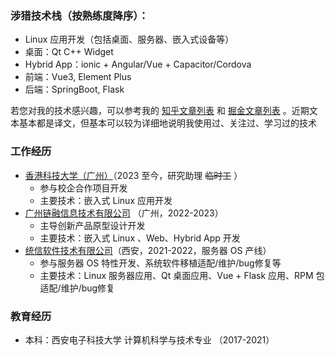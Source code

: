 ### 涉猎技术栈（按熟练度降序）：
- Linux 应用开发（包括桌面、服务器、嵌入式设备等）
- 桌面：Qt C++ Widget
- Hybrid App：ionic + Angular/Vue + Capacitor/Cordova
- 前端：Vue3, Element Plus
- 后端：SpringBoot, Flask

若您对我的技术感兴趣，可以参考我的 [知乎文章列表](https://www.zhihu.com/people/li-jing-wei-78/posts) 和 [掘金文章列表](https://juejin.cn/user/1996368848621319/posts) 。近期文本基本都是译文，但基本可以较为详细地说明我使用过、关注过、学习过的技术


### 工作经历
- [香港科技大学（广州）](https://www.hkust-gz.edu.cn/zh/?variant=zh-cn)（2023 至今，研究助理 ~~临时工~~ ）
  - 参与校企合作项目开发
  - 主要技术：嵌入式 Linux 应用开发
- [广州链融信息技术有限公司](https://www.lianronginfo.com/) （广州，2022-2023）
  - 主导创新产品原型设计开发
  - 主要技术：嵌入式 Linux 、Web、Hybrid App 开发
- [统信软件技术有限公司](https://www.uniontech.com/)（西安，2021-2022，服务器 OS 产线）
  - 参与服务器 OS 特性开发、系统软件移植适配/维护/bug修复等
  - 主要技术：Linux 服务器应用、Qt 桌面应用、Vue + Flask 应用、RPM 包适配/维护/bug修复
 
### 教育经历
- 本科：西安电子科技大学 计算机科学与技术专业 （2017-2021）
